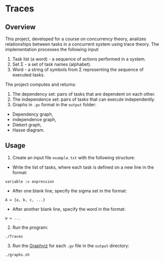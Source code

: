 # Traces

## Overview

This project, developed for a course on concurrency theory, analizes relationships between tasks in a concurrent system using trace theory. The implementation processes the following input:

1. Task list (a word) - a sequence of actions performed in a system.
2. Set Σ - a set of task names (alphabet).
3. Word - a string of symbols from Σ representing the sequence of executed tasks.

The project computes and returns:

1. The dependency set: pairs of tasks that are dependent on each other.
2. The independence set: pairs of tasks that can execute independently.
3. Graphs in `.gv` format in the `output` folder:
* Dependency graph,
* independence graph,
* Diekert graph,
* Hasse diagram.

## Usage

1. Create an input file `example.txt` with the following structure:
* Write the list of tasks, where each task is defined on a new line in the format:

```
variable := expression
```

* After one blank line, specify the sigma set in the format:

```
A = {a, b, c, ...}
```

* After another blank line, specify the word in the format:

```
w = ...
```

2. Run the program:

```
./Traces
```

3. Run the [Graphviz](https://graphviz.org/download/) for each `.gv` file in the `output` directory:

```
./graphs.sh
```